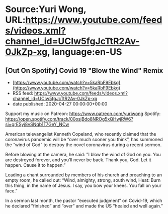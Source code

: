 # Source:Yuri Wong, URL:https://www.youtube.com/feeds/videos.xml?channel_id=UCIw5fgJcTtR2Av-0JkZp-xg, language:en-US

## [Out On Spotify] Covid 19 "Blow the Wind" Remix
 - [https://www.youtube.com/watch?v=5kaRbF9Ebkg](https://www.youtube.com/watch?v=5kaRbF9Ebkg)
 - RSS feed: https://www.youtube.com/feeds/videos.xml?channel_id=UCIw5fgJcTtR2Av-0JkZp-xg
 - date published: 2020-04-27 00:00:00+00:00

Support my music on Patreon: https://www.patreon.com/yuriwong Spotify: https://open.spotify.com/track/00osjBdo8NROg5xQHwjRW6?si=grESyj8vSNqb1T7GeY_NCw

American televangelist Kenneth Copeland, who recently claimed that the coronavirus pandemic will be “over much sooner you think”, has summoned the “wind of God” to destroy the novel coronavirus during a recent sermon.

Before blowing at the camera, he said: ”I blow the wind of God on you. You are destroyed forever, and you’ll never be back. Thank you, God. Let it happen. Cause it to happen.”

Leading a chant surrounded by members of his church and preaching to an empty room, he called out: “Wind, almighty, strong, south wind, Heat: Burn this thing, in the name of Jesus. I say, you bow your knees. You fall on your face.”

In a sermon last month, the pastor “executed judgment” on Covid-19, which he declared ”finished” and “over” and made the US ”healed and well again.”

